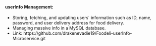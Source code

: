 <h4>userInfo Management: </h4>
<ul>
    <li>Storing, fetching, and updating users' information such as ID, name, password, and user delivery address for food delivery. </li>
    <li>Managing massive info in a MySQL database. </li>
    <li>Link: https://github.com/drakenevadie19/Foodeli-userInfo-Microservice.git </li>
</ul>
